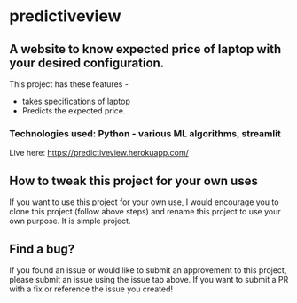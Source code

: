# predictiveview <br>

## A website to know expected price of laptop with your desired configuration.

This project has these features - 
* takes specifications of laptop
* Predicts the expected price.

### Technologies used: Python - various ML algorithms, streamlit
Live here: https://predictiveview.herokuapp.com/



## How to tweak this project for your own uses

If you want to use this project for your own use, I would encourage you to clone this project (follow above steps) and rename this project to use your own purpose. It is simple project.

## Find a bug?

If you found an issue or would like to submit an approvement to this project, please submit an issue using the issue tab above. If you want to submit a PR with a fix or reference the issue you created!

